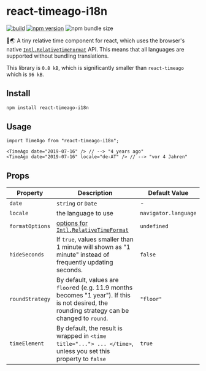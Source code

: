 # react-timeago-i18n

[![build](https://github.com/k-yle/react-timeago-i18n/actions/workflows/ci.yml/badge.svg)](https://github.com/k-yle/react-timeago-i18n/actions/workflows/ci.yml)
[![npm version](https://badge.fury.io/js/react-timeago-i18n.svg)](https://badge.fury.io/js/react-timeago-i18n)
![npm bundle size](https://img.shields.io/bundlephobia/minzip/react-timeago-i18n)

📅🌏 A tiny relative time component for react, which uses the browser's native [`Intl.RelativeTimeFormat`](https://developer.mozilla.org/en-US/docs/Web/JavaScript/Reference/Global_Objects/Intl/RelativeTimeFormat) API.
This means that all languages are supported without bundling translations.

This library is `0.8 kB`, which is significantly smaller than `react-timeago` which is `96 kB`.

## Install

```sh
npm install react-timeago-i18n
```

## Usage

```tsx
import TimeAgo from "react-timeago-i18n";

<TimeAgo date="2019-07-16" /> // --> "4 years ago"
<TimeAgo date="2019-07-16" locale="de-AT" /> // --> "vor 4 Jahren"
```

## Props

| Property        | Description                                                                                                                                                          | Default Value        |
| --------------- | -------------------------------------------------------------------------------------------------------------------------------------------------------------------- | -------------------- |
| `date`          | `string` or `Date`                                                                                                                                                   | -                    |
| `locale`        | the language to use                                                                                                                                                  | `navigator.language` |
| `formatOptions` | [options for `Intl.RelativeTimeFormat`](https://developer.mozilla.org/en-US/docs/Web/JavaScript/Reference/Global_Objects/Intl/RelativeTimeFormat#basic_format_usage) | `undefined`          |
| `hideSeconds`   | If `true`, values smaller than 1 minute will shown as "1 minute" instead of frequently updating seconds.                                                             | `false`              |
| `roundStrategy` | By default, values are `floor`ed (e.g. 11.9 months becomes "1 year"). If this is not desired, the rounding strategy can be changed to `round`.                       | `"floor"`            |
| `timeElement`   | By default, the result is wrapped in `<time title="..."> ... </time>`, unless you set this property to `false`                                                       | `true`               |
